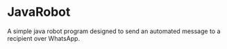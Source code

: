 # JavaRobot
A simple java robot program designed to send an automated message to a recipient over WhatsApp.
